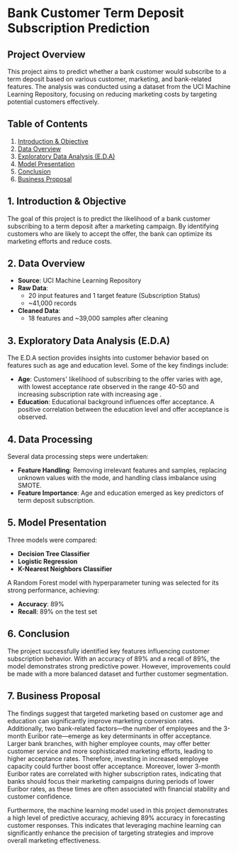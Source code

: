 # Bank Customer Term Deposit Subscription Prediction

## Project Overview
This project aims to predict whether a bank customer would subscribe to a term deposit based on various customer, marketing, and bank-related features. The analysis was conducted using a dataset from the UCI Machine Learning Repository, focusing on reducing marketing costs by targeting potential customers effectively.

## Table of Contents
1. [Introduction & Objective](#introduction--objective)
2. [Data Overview](#data-overview)
3. [Exploratory Data Analysis (E.D.A)](#exploratory-data-analysis-eda)
4. [Model Presentation](#model-presentation)
5. [Conclusion](#conclusion)
6. [Business Proposal](#business-proposal)

## 1. Introduction & Objective
The goal of this project is to predict the likelihood of a bank customer subscribing to a term deposit after a marketing campaign. By identifying customers who are likely to accept the offer, the bank can optimize its marketing efforts and reduce costs.

## 2. Data Overview
- **Source**: UCI Machine Learning Repository
- **Raw Data**: 
  - 20 input features and 1 target feature (Subscription Status)
  - ~41,000 records
- **Cleaned Data**:
  - 18 features and ~39,000 samples after cleaning

## 3. Exploratory Data Analysis (E.D.A)
The E.D.A section provides insights into customer behavior based on features such as age and education level. Some of the key findings include:
- **Age**: Customers' likelihood of subscribing to the offer varies with age, with lowest acceptance rate observed in the range 40-50 and increasing subscription rate with increasing age . 
- **Education**: Educational background influences offer acceptance. A positive correlation between the education level and offer acceptance is observed. 

## 4. Data Processing
Several data processing steps were undertaken:
- **Feature Handling**: Removing irrelevant features and samples, replacing unknown values with the mode, and handling class imbalance using SMOTE.
- **Feature Importance**: Age and education emerged as key predictors of term deposit subscription.

## 5. Model Presentation
Three models were compared:
- **Decision Tree Classifier**
- **Logistic Regression**
- **K-Nearest Neighbors Classifier**

A Random Forest model with hyperparameter tuning was selected for its strong performance, achieving:
- **Accuracy**: 89%
- **Recall**: 89% on the test set

## 6. Conclusion
The project successfully identified key features influencing customer subscription behavior. With an accuracy of 89% and a recall of 89%, the model demonstrates strong predictive power. However, improvements could be made with a more balanced dataset and further customer segmentation.

## 7. Business Proposal
The findings suggest that targeted marketing based on customer age and education can significantly improve marketing conversion rates. Additionally, two bank-related factors—the number of employees and the 3-month Euribor rate—emerge as key determinants in offer acceptance. Larger bank branches, with higher employee counts, may offer better customer service and more sophisticated marketing efforts, leading to higher acceptance rates. Therefore, investing in increased employee capacity could further boost offer acceptance. Moreover, lower 3-month Euribor rates are correlated with higher subscription rates, indicating that banks should focus their marketing campaigns during periods of lower Euribor rates, as these times are often associated with financial stability and customer confidence.

Furthermore, the machine learning model used in this project demonstrates a high level of predictive accuracy, achieving 89% accuracy in forecasting customer responses. This indicates that leveraging machine learning can significantly enhance the precision of targeting strategies and improve overall marketing effectiveness.

 
